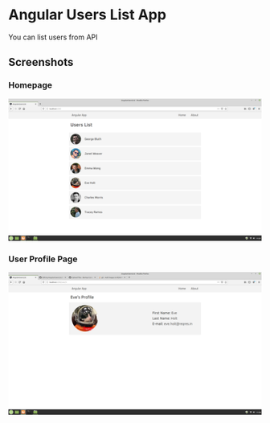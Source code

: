# Angular Users List App

You can list users from API

## Screenshots

### Homepage

![Screenshot-1](https://github.com/Berkay-Cubuk/AngularUsersList/raw/master/screenshot1.png)

### User Profile Page

![Screenshot-2](https://github.com/Berkay-Cubuk/AngularUsersList/raw/master/screenshot2.png)
